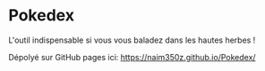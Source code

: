 # Pokedex
L'outil indispensable si vous vous baladez dans les hautes herbes !


Dépolyé sur GitHub pages ici: https://naim350z.github.io/Pokedex/
